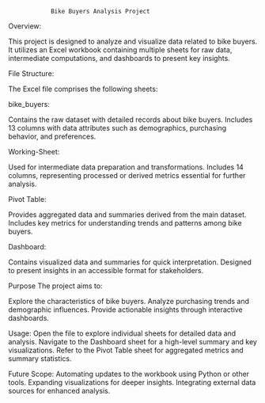 				Bike Buyers Analysis Project

Overview:

   This project is designed to analyze and visualize data related to bike buyers. 
   It utilizes an Excel workbook containing multiple sheets for raw data, intermediate computations, and dashboards to present key insights.

File Structure:

The Excel file comprises the following sheets:

bike_buyers:

Contains the raw dataset with detailed records about bike buyers.
Includes 13 columns with data attributes such as demographics, purchasing behavior, and preferences.


Working-Sheet:

Used for intermediate data preparation and transformations.
Includes 14 columns, representing processed or derived metrics essential for further analysis.

Pivot Table:

Provides aggregated data and summaries derived from the main dataset.
Includes key metrics for understanding trends and patterns among bike buyers.


Dashboard:

Contains visualized data and summaries for quick interpretation.
Designed to present insights in an accessible format for stakeholders.

Purpose
The project aims to:

Explore the characteristics of bike buyers.
Analyze purchasing trends and demographic influences.
Provide actionable insights through interactive dashboards.

Usage:
Open the file to explore individual sheets for detailed data and analysis.
Navigate to the Dashboard sheet for a high-level summary and key visualizations.
Refer to the Pivot Table sheet for aggregated metrics and summary statistics.

Future Scope:
Automating updates to the workbook using Python or other tools.
Expanding visualizations for deeper insights.
Integrating external data sources for enhanced analysis.
